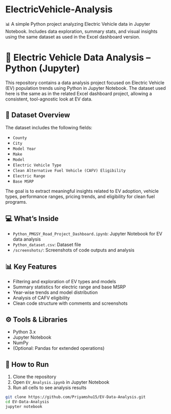 # ElectricVehicle-Analysis
📊 A simple Python project analyzing Electric Vehicle data in Jupyter Notebook. Includes data exploration, summary stats, and visual insights using the same dataset as used in the Excel dashboard version.
# 🔋 Electric Vehicle Data Analysis – Python (Jupyter)

This repository contains a data analysis project focused on Electric Vehicle (EV) population trends using Python in Jupyter Notebook. The dataset used here is the same as in the related Excel dashboard project, allowing a consistent, tool-agnostic look at EV data.

## 📁 Dataset Overview

The dataset includes the following fields:

- `County`
- `City`
- `Model Year`
- `Make` 
- `Model` 
- `Electric Vehicle Type`
- `Clean Alternative Fuel Vehicle (CAFV) Eligibility`
- `Electric Range`
- `Base MSRP`

The goal is to extract meaningful insights related to EV adoption, vehicle types, performance ranges, pricing trends, and eligibility for clean fuel programs.

## 💻 What’s Inside

- `Python_PMGSY_Road_Project_Dashboard.ipynb`: Jupyter Notebook for EV data analysis
- `Python_dataset.csv`: Dataset file
- `/screenshots/`: Screenshots of code outputs and analysis


## 📊 Key Features

- Filtering and exploration of EV types and models  
- Summary statistics for electric range and base MSRP  
- Year-wise trends and model distribution  
- Analysis of CAFV eligibility  
- Clean code structure with comments and screenshots

## ⚙️ Tools & Libraries

- Python 3.x  
- Jupyter Notebook  
- NumPy  
- (Optional: Pandas for extended operations)

## 🚀 How to Run

1. Clone the repository  
2. Open `EV_Analysis.ipynb` in Jupyter Notebook  
3. Run all cells to see analysis results

```bash
git clone https://github.com/Priyamshu15/EV-Data-Analysis.git
cd EV-Data-Analysis
jupyter notebook
